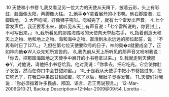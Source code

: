 .10 
天使和小书卷 
1_我又看见另一位大力的天使从天降下，披着云彩，头上有彩虹，脸面像太阳，两脚像火柱。 2_他手�Y拿着展开的小书卷。他右脚踏海，左脚踏地， 3_大声唿喊，好像狮子吼叫。唿喊完了，就有七个雷发出声音。 4_七个雷发声后，我正要写出来，就听见从天上有声音说：「七个雷所说的，你要封上，不可写出来。」 5_我所看见的那踏海踏地的天使向天举起右手， 6_指着创造天和天上之物、地和地上之物、海和海中之物、直活到永永远远的那位起誓，说：「不再有时日了(27)。」 7_但在第七位天使要吹号的日子，神的奥�z就要成全了，正如神向他�W人众先知所宣告的。 
8_我先前从天上所听见的那声音又吩咐我说：「你去，把那踏海踏地之天使手中展开的小书卷拿过来。」 9_我就走到天使那�Y，对他说，请他把小书卷给我。他对我说：「你拿去，把它吃光。它会使你肚子发苦，然而在你口中会甘甜如蜜。」 10_于是我从天使手中把小书卷接过来，把它吃光了，在我口中果然甘甜如蜜，吃了以后，我肚子觉得发苦。 11_天使们对我说：「你必须指着许多民族、邦国、语言、君王再说预言。」 
12-Mar-2009@10:21, Backup Description=12-Mar-2009@09:54, Loretta - 
.